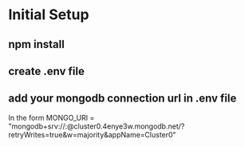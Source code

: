 # Initial Setup

## npm install

## create .env file
## add your mongodb connection url in .env file 
In the form
MONGO_URI = "mongodb+srv://<username>:<password>@cluster0.4enye3w.mongodb.net/?retryWrites=true&w=majority&appName=Cluster0"

